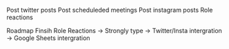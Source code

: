 Post twitter posts
Post scheduleded meetings
Post instagram posts
Role reactions

Roadmap
Finsih Role Reactions -> Strongly type -> Twitter/Insta intergration -> Google Sheets intergration